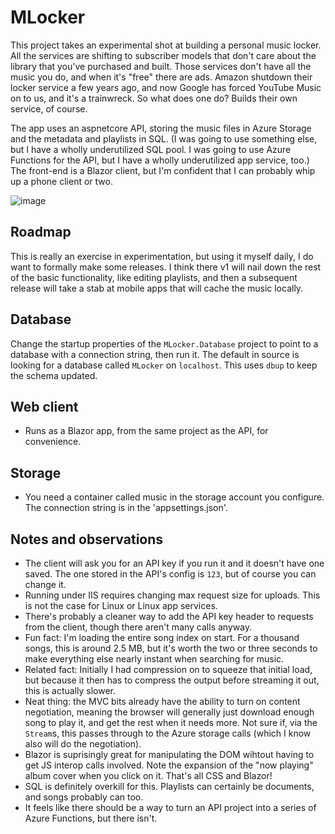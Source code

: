 # MLocker
This project takes an experimental shot at building a personal music locker. All the services are shifting to subscriber models that don't care about the library that you've purchased and built. Those services don't have all the music you do, and when it's "free" there are ads. Amazon shutdown their locker service a few years ago, and now Google has forced YouTube Music on to us, and it's a trainwreck. So what does one do? Builds their own service, of course.  

The app uses an aspnetcore API, storing the music files in Azure Storage and the metadata and playlists in SQL. (I was going to use something else, but I have a wholly underutilized SQL pool. I was going to use Azure Functions for the API, but I have a wholly underutilized app service, too.) The front-end is a Blazor client, but I'm confident that I can probably whip up a phone client or two.

![image](https://user-images.githubusercontent.com/2114255/97057101-8950a080-1558-11eb-9dc5-378c098cb0fa.png)

## Roadmap
This is really an exercise in experimentation, but using it myself daily, I do want to formally make some releases. I think there v1 will nail down the rest of the basic functionality, like editing playlists, and then a subsequent release will take a stab at mobile apps that will cache the music locally.

## Database
Change the startup properties of the `MLocker.Database` project to point to a database with a connection string, then run it. The default in source is looking for a database called `MLocker` on `localhost`. This uses `dbup` to keep the schema updated.

## Web client
* Runs as a Blazor app, from the same project as the API, for convenience.

## Storage
* You need a container called music in the storage account you configure. The connection string is in the 'appsettings.json'.

## Notes and observations
* The client will ask you for an API key if you run it and it doesn't have one saved. The one stored in the API's config is `123`, but of course you can change it.
* Running under IIS requires changing max request size for uploads. This is not the case for Linux or Linux app services.
* There's probably a cleaner way to add the API key header to requests from the client, though there aren't many calls anyway.
* Fun fact: I'm loading the entire song index on start. For a thousand songs, this is around 2.5 MB, but it's worth the two or three seconds to make everything else nearly instant when searching for music.
* Related fact: Initially I had compression on to squeeze that initial load, but because it then has to compress the output before streaming it out, this is actually slower.
* Neat thing: the MVC bits already have the ability to turn on content negotiation, meaning the browser will generally just download enough song to play it, and get the rest when it needs more. Not sure if, via the `Stream`s, this passes through to the Azure storage calls (which I know also will do the negotiation).
* Blazor is suprisingly great for manipulating the DOM wihtout having to get JS interop calls involved. Note the expansion of the "now playing" album cover when you click on it. That's all CSS and Blazor!
* SQL is definitely overkill for this. Playlists can certainly be documents, and songs probably can too.
* It feels like there should be a way to turn an API project into a series of Azure Functions, but there isn't.
